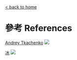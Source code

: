 [< back to home](README.md)

參考 References
===

[Andrey Tkachenko](https://atdesign.artstation.com/?fbclid=IwAR3VvBL4ZFrQ6_c6dZIbzmWOAH65hQkX8MH5KpKM7Sc6x1ioqW4P9_Do0NI)
![](https://i.imgur.com/6NZtl9A.png)

[冰](https://www.google.fr/search?q=frozen%20glass&client=opera&hs=iOw&source=lnms&tbm=isch&sa=X&ved=0ahUKEwixzPbX-s7hAhW0D2MBHYpkD7cQ_AUIDigB&biw=1818&bih=979&fbclid=IwAR3Cz3gYHid2XGMbgqDDQ2D28VGcLSYER9tCHeqlwl7VqXGFcdx0cMTFgdw)
![](https://i.imgur.com/W0MVEcd.png)
